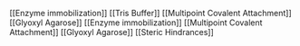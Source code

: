 [[Enzyme immobilization]]
[[Tris Buffer]]
[[Multipoint Covalent Attachment]]
[[Glyoxyl Agarose]]
[[Enzyme immobilization]]
[[Multipoint Covalent Attachment]]
[[Glyoxyl Agarose]]
[[Steric Hindrances]]
